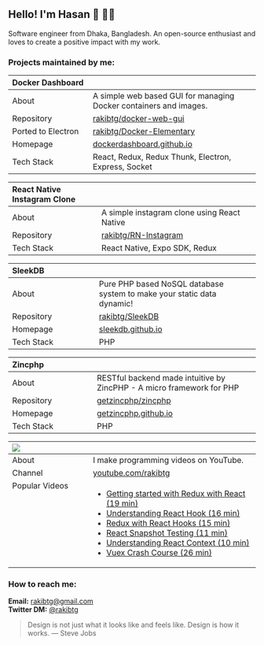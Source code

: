 ## Hello! I'm Hasan 👋 👨‍💻

Software engineer from Dhaka, Bangladesh. An open-source enthusiast and loves to create a positive impact with my work.

### Projects maintained by me:

<table>
    <thead>
        <tr>
            <th width="250" align="left">Docker Dashboard</th>
            <th width="520" align="left"></th>
        </tr>
    </thead>
    <tbody>
        <tr>
            <td>About</td>
            <td>A simple web based GUI for managing Docker containers and images.</td>
        </tr>
        <tr>
            <td>Repository</td>
            <td><a href="https://github.com/rakibtg/docker-web-gui">rakibtg/docker-web-gui</a></td>
        </tr>
        <tr>
            <td>Ported to Electron</td>
            <td><a href="https://github.com/rakibtg/Docker-Elementary">rakibtg/Docker-Elementary</a></td>
        </tr>
        <tr>
            <td>Homepage</td>
            <td><a href="https://dockerdashboard.github.io" rel="nofollow">dockerdashboard.github.io</a></td>
        </tr>
        <tr>
            <td>Tech Stack</td>
            <td>React, Redux, Redux Thunk, Electron, Express, Socket</td>
        </tr>
    </tbody>
</table>

<table>
    <thead>
        <tr>
            <th width="250" align="left">React Native Instagram Clone</th>
            <th width="520" align="left"></th>
        </tr>
    </thead>
    <tbody>
        <tr>
            <td>About</td>
            <td>A simple instagram clone using React Native</td>
        </tr>
        <tr>
            <td>Repository</td>
            <td><a href="https://github.com/rakibtg/RN-Instagram">rakibtg/RN-Instagram</a></td>
        </tr>
        <tr>
            <td>Tech Stack</td>
            <td>React Native, Expo SDK, Redux</td>
        </tr>
    </tbody>
</table>

<table>
    <thead>
        <tr>
            <th width="250" align="left">SleekDB</th>
            <th width="520" align="left"></th>
        </tr>
    </thead>
    <tbody>
        <tr>
            <td>About</td>
            <td>Pure PHP based NoSQL database system to make your static data dynamic!</td>
        </tr>
        <tr>
            <td>Repository</td>
            <td><a href="https://github.com/rakibtg/SleekDB">rakibtg/SleekDB</a></td>
        </tr>
        <tr>
            <td>Homepage</td>
            <td><a href="https://sleekdb.github.io/" rel="nofollow">sleekdb.github.io</a></td>
        </tr>
        <tr>
            <td>Tech Stack</td>
            <td>PHP</td>
        </tr>
    </tbody>
</table>

<table>
    <thead>
        <tr>
            <th width="250" align="left">Zincphp</th>
            <th width="520" align="left"></th>
        </tr>
    </thead>
    <tbody>
        <tr>
            <td>About</td>
            <td>RESTful backend made intuitive by ZincPHP - A micro framework for PHP</td>
        </tr>
        <tr>
            <td>Repository</td>
            <td><a href="https://github.com/getzincphp/zincphp">getzincphp/zincphp</a></td>
        </tr>
        <tr>
            <td>Homepage</td>
            <td><a href="https://getzincphp.github.io/" rel="nofollow">getzincphp.github.io</a></td>
        </tr>
        <tr>
            <td>Tech Stack</td>
            <td>PHP</td>
        </tr>
    </tbody>
</table>

<table>
    <thead>
        <tr>
            <th width="250" align="left">
                <img src="https://secureservercdn.net/198.71.233.227/oby.5a9.myftpupload.com/wp-content/uploads/2020/04/b081219974087488317a277a192a08ac_youtube-logo-small-bseen-live_534-220.png"/>
            </th>
            <th width="520" align="left"></th>
        </tr>
    </thead>
    <tbody>
        <tr>
            <td>About</td>
            <td>I make programming videos on YouTube.</td>
        </tr>
        <tr>
            <td>Channel</td>
            <td><a href="https://youtube.com/rakibtg">youtube.com/rakibtg</a></td>
        </tr>
        <tr>
            <td valign="top">Popular Videos</td>
            <td>
                <ul>
                    <li>
                        <a href="https://www.youtube.com/watch?v=kothp4eJfqg" rel="nofollow">Getting started with Redux with React (19 min)</a>
                    </li>
                    <li>
                        <a href="https://www.youtube.com/watch?v=AFzLarIcHgE" rel="nofollow">Understanding React Hook (16 min)</a>
                    </li>
                    <li>
                        <a href="https://www.youtube.com/watch?v=hc3CSmw3L6I" rel="nofollow">Redux with React Hooks (15 min)</a>
                    </li>
                    <li>
                        <a href="https://www.youtube.com/watch?v=wfFw05TaBfM" rel="nofollow">React Snapshot Testing (11 min)</a>
                    </li>
                    <li>
                        <a href="https://www.youtube.com/watch?v=1aAOxwYMbZM" rel="nofollow">Understanding React Context (10 min)</a>
                    </li>
                    <li>
                        <a href="https://www.youtube.com/watch?v=uOXA1SsamNo" rel="nofollow">Vuex Crash Course (26 min)</a>
                    </li>
                </ul>
            </td>
        </tr>
    </tbody>
</table>

### How to reach me: 
**Email:** rakibtg@gmail.com <br/>
**Twitter DM:** [@rakibtg](https://twitter.com/rakibtg)

> Design is not just what it looks like and feels like. Design is how it works. ― Steve Jobs